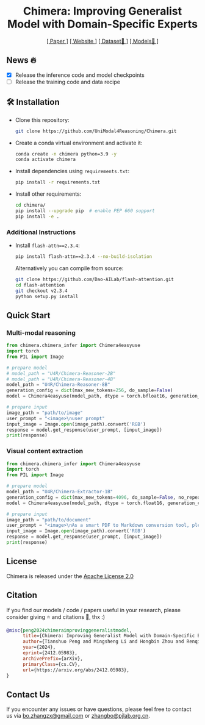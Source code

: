 <div align="center">
<h1>Chimera: Improving Generalist Model with Domain-Specific Experts</h1>


[[ Paper ]]() [[ Website ]]() [[ Dataset🤗 ]]() [[ Models🤗 ]](https://huggingface.co/collections/U4R/chimera-10-6749542e2f0dfa09414232c0) 

</div>

## News :fire:
- [x] Release the inference code and model checkpoints
- [ ] Release the training code and data recipe

## 🛠️ Installation

- Clone this repository:

  ```bash
  git clone https://github.com/UniModal4Reasoning/Chimera.git
  ```

- Create a conda virtual environment and activate it:

  ```bash
  conda create -n chimera python=3.9 -y
  conda activate chimera
  ```

- Install dependencies using `requirements.txt`:

  ```bash
  pip install -r requirements.txt
  ```

- Install other requirements:

  ```bash
  cd chimera/
  pip install --upgrade pip  # enable PEP 660 support
  pip install -e .
  ```

### Additional Instructions

- Install `flash-attn==2.3.4`:

  ```bash
  pip install flash-attn==2.3.4 --no-build-isolation
  ```

  Alternatively you can compile from source:

  ```bash
  git clone https://github.com/Dao-AILab/flash-attention.git
  cd flash-attention
  git checkout v2.3.4
  python setup.py install
  ```


## Quick Start
### Multi-modal reasoning
```python
from chimera.chimera_infer import Chimera4easyuse
import torch
from PIL import Image

# prepare model
# model_path = "U4R/Chimera-Reasoner-2B"
# model_path = "U4R/Chimera-Reasoner-4B"
model_path = "U4R/Chimera-Reasoner-8B"
generation_config = dict(max_new_tokens=256, do_sample=False)
model = Chimera4easyuse(model_path, dtype = torch.bfloat16, generation_config= generation_config)

# prepare input
image_path = "path/to/image"
user_prompt = "<image>\nuser prompt"
input_image = Image.open(image_path).convert('RGB')
response = model.get_response(user_prompt, [input_image])
print(response)
```

### Visual content extraction
```python
from chimera.chimera_infer import Chimera4easyuse
import torch
from PIL import Image

# prepare model
model_path = "U4R/Chimera-Extractor-1B"
generation_config = dict(max_new_tokens=4096, do_sample=False, no_repeat_ngram_size = 20)
model = Chimera4easyuse(model_path, dtype = torch.float16, generation_config= generation_config)

# prepare input
image_path = "path/to/document"
user_prompt = "<image>\nAs a smart PDF to Markdown conversion tool, please convert the content of the provided PDF into Markdown format."
input_image = Image.open(image_path).convert('RGB')
response = model.get_response(user_prompt, [input_image])
print(response)
```


## License
Chimera is released under the [Apache License 2.0](LICENSE)

## Citation
If you find our models / code / papers useful in your research, please consider giving ⭐ and citations 📝, thx :)  
```bibtex
@misc{peng2024chimeraimprovinggeneralistmodel,
      title={Chimera: Improving Generalist Model with Domain-Specific Experts}, 
      author={Tianshuo Peng and Mingsheng Li and Hongbin Zhou and Renqiu Xia and Renrui Zhang and Lei Bai and Song Mao and Bin Wang and Conghui He and Aojun Zhou and Botian Shi and Tao Chen and Bo Zhang and Xiangyu Yue},
      year={2024},
      eprint={2412.05983},
      archivePrefix={arXiv},
      primaryClass={cs.CV},
      url={https://arxiv.org/abs/2412.05983}, 
}
```

## Contact Us
If you encounter any issues or have questions, please feel free to contact us via bo.zhangzx@gmail.com or zhangbo@pjlab.org.cn.
